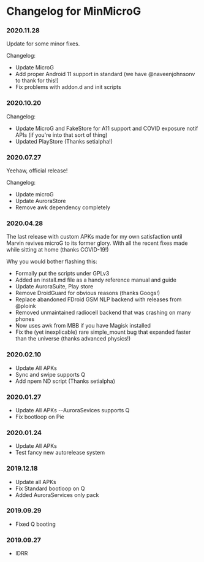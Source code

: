 # Changelog for MinMicroG

### 2020.11.28
Update for some minor fixes.

Changelog:
 - Update MicroG
 - Add proper Android 11 support in standard (we have @naveenjohnsonv to thank for this!)
 - Fix problems with addon.d and init scripts

### 2020.10.20
Changelog:
 - Update MicroG and FakeStore for A11 support and COVID exposure notif APIs (if you're into that sort of thing)
 - Updated PlayStore (Thanks setialpha!)

### 2020.07.27
Yeehaw, official release!

Changelog:
 - Update microG
 - Update AuroraStore
 - Remove awk dependency completely

### 2020.04.28
The last  release with custom APKs made for my own satisfaction until Marvin revives microG to its former glory. With all the recent fixes made while sitting at home (thanks COVID-19!)

Why you would bother flashing this:
 - Formally put the scripts under GPLv3
 - Added an install.md file as a handy reference manual and guide
 - Update AuroraSuite, Play store
 - Remove DroidGuard for obvious reasons (thanks Googs!)
 - Replace abandoned FDroid GSM NLP backend with releases from @ploink
 - Removed unmaintained radiocell backend that was crashing on many phones
 - Now uses awk from MBB if you have Magisk installed
 - Fix the (yet inexplicable) rare simple_mount bug that expanded faster than the universe (thanks advanced physics!)


### 2020.02.10
 - Update All APKs
 - Sync and swipe supports Q
 - Add npem ND script 
(Thanks setialpha)

### 2020.01.27
 - Update All APKs
  --AuroraSevices supports Q
 - Fix bootloop on Pie

### 2020.01.24
 - Update All APKs
 - Test fancy new autorelease system

### 2019.12.18
 - Update all APKs
 - Fix Standard bootloop on Q
 - Added AuroraServices only pack

### 2019.09.29
 - Fixed Q booting

### 2019.09.27
 - IDRR
 
